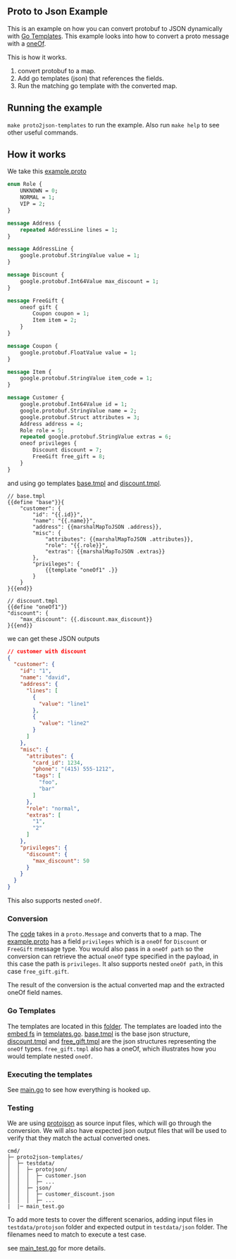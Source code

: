 ## Proto to Json Example

This is an example on how you can convert protobuf to JSON dynamically with [Go Templates](https://pkg.go.dev/text/template). This example looks into how to convert a proto message with a [oneOf](https://developers.google.com/protocol-buffers/docs/proto3#oneof). 

This is how it works.
1. convert protobuf to a map. 
2. Add go templates (json) that references the fields.
3. Run the matching go template with the converted map.

## Running the example

`make proto2json-templates` to run the example. Also run `make help` to see other useful commands.

## How it works

We take this [example.proto](./examples/example.proto)

``` proto
enum Role {
	UNKNOWN = 0;
	NORMAL = 1;
	VIP = 2;
}

message Address {
    repeated AddressLine lines = 1;
}

message AddressLine {
    google.protobuf.StringValue value = 1;
}

message Discount {
    google.protobuf.Int64Value max_discount = 1;
}

message FreeGift {
    oneof gift {
		Coupon coupon = 1;
		Item item = 2;
	}
}

message Coupon {
	google.protobuf.FloatValue value = 1;
}

message Item {
	google.protobuf.StringValue item_code = 1;
}

message Customer {
	google.protobuf.Int64Value id = 1;
	google.protobuf.StringValue name = 2;
	google.protobuf.Struct attributes = 3;
	Address address = 4;
    Role role = 5;
	repeated google.protobuf.StringValue extras = 6;
	oneof privileges {
		Discount discount = 7;
		FreeGift free_gift = 8;
	}
}

```

and using go templates [base.tmpl](./cmd/proto2json-templates/templates/customer/base.tmpl) and [discount.tmpl](./cmd/proto2json-templates/templates/customer/discount.tmpl).

```
// base.tmpl
{{define "base"}}{
    "customer": {
        "id": "{{.id}}",
        "name": "{{.name}}",
        "address": {{marshalMapToJSON .address}},
        "misc": {
            "attributes": {{marshalMapToJSON .attributes}},
            "role": "{{.role}}",
            "extras": {{marshalMapToJSON .extras}}
        },
        "privileges": {
            {{template "oneOf1" .}}
        }
    }
}{{end}}

// discount.tmpl
{{define "oneOf1"}}
"discount": {
    "max_discount": {{.discount.max_discount}}
}{{end}}
```

we can get these JSON outputs
``` json
// customer with discount
{
  "customer": {
    "id": "1",
    "name": "david",
    "address": {
      "lines": [
        {
          "value": "line1"
        },
        {
          "value": "line2"
        }
      ]
    },
    "misc": {
      "attributes": {
        "card_id": 1234,
        "phone": "(415) 555-1212",
        "tags": [
          "foo",
          "bar"
        ]
      },
      "role": "normal",
      "extras": [
        "1",
        "2"
      ]
    },
    "privileges": {
      "discount": {
        "max_discount": 50
      }
    }
  }
}
```

This also supports nested `oneOf`.

### Conversion

The [code](./internal/protoconvert/extract.go) takes in a `proto.Message` and converts that to a map. The [example.proto](./examples/example.proto) has a field `privileges` which is a `oneOf` for `Discount` or `FreeGift` message type. You would also pass in a `oneOf path` so the conversion can retrieve the actual `oneOf` type specified in the payload, in this case the path is `privileges`. It also supports nested `oneOf path`, in this case `free_gift.gift`.

The result of the conversion is the actual converted map and the extracted oneOf field names. 

### Go Templates

The templates are located in this [folder](./cmd/proto2json-templates/templates). The templates are loaded into the [embed fs](https://pkg.go.dev/embed) in [templates.go](./cmd/proto2json-templates/templates/templates.go). [base.tmpl](./cmd/proto2json-templates/customer/base.tmpl) is the base json structure, [discount.tmpl](./cmd/proto2json-templates/customer/discount.tmpl) and [free_gift.tmpl](./cmd/proto2json-templates/customer/free_gift.tmpl) are the json structures representing the `oneOf` types. `free_gift.tmpl` also has a oneOf, which illustrates how you would template nested `oneOf`.
 
### Executing the templates

See [main.go](./cmd/proto2json-templates/main.go) to see how everything is hooked up.

### Testing

We are using [protojson](https://developers.google.com/protocol-buffers/docs/proto3#json) as source input files, which will go through the conversion. We will also have expected json output files that will be used to verify that they match the actual converted ones.

```
cmd/
├─ proto2json-templates/
│  ├─ testdata/
│  │  ├─ protojson/
│  │  │  ├─ customer.json
│  │  │  ├─ ...
│  │  ├─ json/
│  │  │  ├─ customer_discount.json
│  │  │  ├─ ...
|  |─ main_test.go

```

To add more tests to cover the different scenarios, adding input files in `testdata/protojson` folder and expected output in `testdata/json` folder. The filenames need to match to execute a test case. 

see [main_test.go](./cmd/proto2json-templates/main_test.go) for more details.

